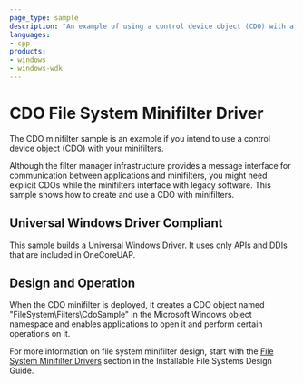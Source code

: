 ```yaml
---
page_type: sample
description: "An example of using a control device object (CDO) with a minifilter."
languages:
- cpp
products:
- windows
- windows-wdk
---
```


# CDO File System Minifilter Driver

The CDO minifilter sample is an example if you intend to use a control device object (CDO) with your minifilters.

Although the filter manager infrastructure provides a message interface for communication between applications and minifilters, you might need explicit CDOs while the minifilters interface with legacy software. This sample shows how to create and use a CDO with minifilters.

## Universal Windows Driver Compliant

This sample builds a Universal Windows Driver. It uses only APIs and DDIs that are included in OneCoreUAP.

## Design and Operation

When the CDO minifilter is deployed, it creates a CDO object named "FileSystem\\Filters\\CdoSample" in the Microsoft Windows object namespace and enables applications to open it and perform certain operations on it.

For more information on file system minifilter design, start with the [File System Minifilter Drivers](https://docs.microsoft.com/windows-hardware/drivers/ifs/file-system-minifilter-drivers) section in the Installable File Systems Design Guide.
